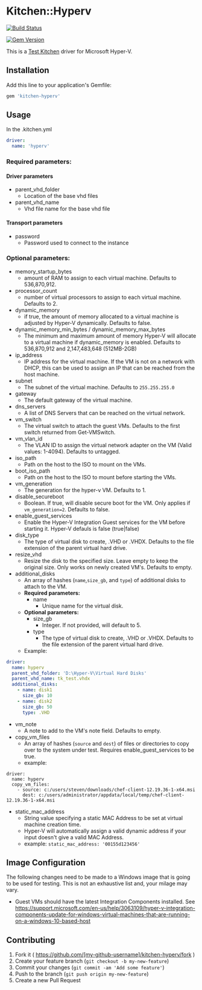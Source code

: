 # Kitchen::Hyperv

[![Build Status](https://dev.azure.com/test-kitchen/kitchen-hyperv/_apis/build/status/test-kitchen.kitchen-hyperv?branchName=master)](https://dev.azure.com/test-kitchen/kitchen-hyperv/_build/latest?definitionId=1&branchName=master)

[![Gem Version](https://badge.fury.io/rb/kitchen-hyperv.svg)](http://badge.fury.io/rb/kitchen-hyperv)


This is a [Test Kitchen](https://github.com/test-kitchen/test-kitchen)
driver for Microsoft Hyper-V.

## Installation

Add this line to your application's Gemfile:

```ruby
gem 'kitchen-hyperv'
```

## Usage

In the .kitchen.yml

```yaml
driver:
  name: 'hyperv'
```

### Required parameters:

#### Driver parameters
* parent_vhd_folder
  * Location of the base vhd files
* parent_vhd_name
  * Vhd file name for the base vhd file

#### Transport parameters
* password
  * Password used to connect to the instance

### Optional parameters:

* memory_startup_bytes
  * amount of RAM to assign to each virtual machine.  Defaults to 536,870,912.
* processor_count
  * number of virtual processors to assign to each virtual machine. Defaults to 2.
* dynamic_memory
  * if true, the amount of memory allocated to a virtual machine is adjusted by Hyper-V dynamically. Defaults to false.
* dynamic_memory_min_bytes / dynamic_memory_max_bytes
  * The minimum and maximum amount of memory Hyper-V will allocate to a virtual machine if dynamic_memory is enabled. Defaults to 536,870,912 and 2,147,483,648 (512MB-2GB)
* ip_address
  * IP address for the virtual machine.  If the VM is not on a network with DHCP, this can be used to assign an IP that can be reached from the host machine.
* subnet
  * The subnet of the virtual machine. Defaults to `255.255.255.0`
* gateway
  * The default gateway of the virtual machine.
* dns_servers
  * A list of DNS Servers that can be reached on the virtual network.
* vm_switch
  * The virtual switch to attach the guest VMs.  Defaults to the first switch returned from Get-VMSwitch.
* vm_vlan_id
  * The VLAN ID to assign the virtual network adapter on the VM (Valid values: 1-4094).  Defaults to untagged.
* iso_path
  * Path on the host to the ISO to mount on the VMs.
* boot_iso_path
  * Path on the host to the ISO to mount before starting the VMs.
* vm_generation
  * The generation for the hyper-v VM.  Defaults to 1.
* disable_secureboot
  * Boolean.  If true, will disable secure boot for the VM.  Only applies if `vm_generation=2`.  Defaults to false.
* enable_guest_services
  * Enable the Hyper-V Integration Guest services for the VM before starting it. Hyper-V defauls is false (true|false)
* disk_type
  * The type of virtual disk to create, .VHD or .VHDX.  Defaults to the file extension of the parent virtual hard drive.
* resize_vhd
  * Resize the disk to the specified size. Leave empty to keep the original size. Only works on newly created VM's. Defaults to empty.
* additional_disks
  * An array of hashes (`name`,`size_gb`, and `type`) of additional disks to attach to the VM.
  * **Required parameters:**
    * name
      * Unique name for the virtual disk.
  * **Optional parameters:**
    * size_gb
      * Integer. If not provided, will default to 5.
    * type
      * The type of virtual disk to create, .VHD or .VHDX.  Defaults to the file extension of the parent virtual hard drive.
  * Example: 
  
```yaml
driver:
  name: hyperv
  parent_vhd_folder: 'D:\Hyper-V\Virtual Hard Disks'
  parent_vhd_name: tk_test.vhdx
  additional_disks:
    - name: disk1
      size_gb: 10
    - name: disk2
      size_gb: 50
      type: .VHD
```
* vm_note
  * A note to add to the VM's note field. Defaults to empty.
* copy_vm_files
  * An array of hashes (`source` and `dest`) of files or directories to copy over to the system under test. Requires enable_guest_services to be true.
  * example: 
  
```
driver:
  name: hyperv
  copy_vm_files:
    - source: c:/users/steven/downloads/chef-client-12.19.36-1-x64.msi
      dest: c:/users/administrator/appdata/local/temp/chef-client-12.19.36-1-x64.msi
```

* static_mac_address
  * String value specifying a static MAC Address to be set at virtual machine creation time.  
  * Hyper-V will automatically assign a valid dynamic address if your input doesn't give a valid MAC Address.  
  * example: `static_mac_address: '00155d123456'`


## Image Configuration

 The following changes need to be made to a Windows image that is going to be used for testing.  This is not an exhaustive list and, your milage may vary.
 
* Guest VMs should have the latest Integration Components installed.  See https://support.microsoft.com/en-us/help/3063109/hyper-v-integration-components-update-for-windows-virtual-machines-that-are-running-on-a-windows-10-based-host

## Contributing

1. Fork it ( https://github.com/[my-github-username]/kitchen-hyperv/fork )
2. Create your feature branch (`git checkout -b my-new-feature`)
3. Commit your changes (`git commit -am 'Add some feature'`)
4. Push to the branch (`git push origin my-new-feature`)
5. Create a new Pull Request
